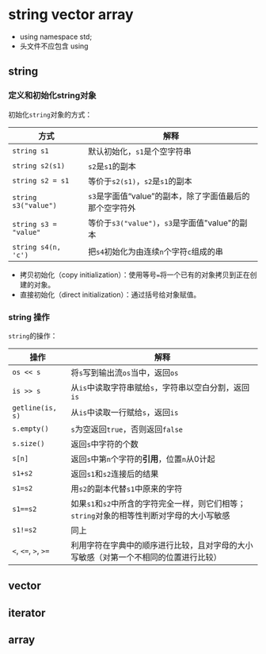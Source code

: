 # string vector array

* using namespace std;  
* 头文件不应包含 using

## string

### 定义和初始化string对象

初始化`string`对象的方式：

| 方式                  | 解释                                                    |
| --------------------- | ------------------------------------------------------- |
| `string s1`           | 默认初始化，`s1`是个空字符串                            |
| `string s2(s1)`       | `s2`是`s1`的副本                                        |
| `string s2 = s1`      | 等价于`s2(s1)`，`s2`是`s1`的副本                        |
| `string s3("value")`  | `s3`是字面值“value”的副本，除了字面值最后的那个空字符外 |
| `string s3 = "value"` | 等价于`s3("value")`，`s3`是字面值"value"的副本          |
| `string s4(n, 'c')`   | 把`s4`初始化为由连续`n`个字符`c`组成的串                |

* 拷贝初始化（copy initialization）：使用等号`=`将一个已有的对象拷贝到正在创建的对象。
* 直接初始化（direct initialization）：通过括号给对象赋值。

### string 操作

`string`的操作：

| 操作                 | 解释                                                                                       |
| -------------------- | ------------------------------------------------------------------------------------------ |
| `os << s`            | 将`s`写到输出流`os`当中，返回`os`                                                          |
| `is >> s`            | 从`is`中读取字符串赋给`s`，字符串以空白分割，返回`is`                                      |
| `getline(is, s)`     | 从`is`中读取一行赋给`s`，返回`is`                                                          |
| `s.empty()`          | `s`为空返回`true`，否则返回`false`                                                         |
| `s.size()`           | 返回`s`中字符的个数                                                                        |
| `s[n]`               | 返回`s`中第`n`个字符的**引用**，位置`n`从0计起                                             |
| `s1+s2`              | 返回`s1`和`s2`连接后的结果                                                                 |
| `s1=s2`              | 用`s2`的副本代替`s1`中原来的字符                                                           |
| `s1==s2`             | 如果`s1`和`s2`中所含的字符完全一样，则它们相等；`string`对象的相等性判断对字母的大小写敏感 |
| `s1!=s2`             | 同上                                                                                       |
| `<`, `<=`, `>`, `>=` | 利用字符在字典中的顺序进行比较，且对字母的大小写敏感（对第一个不相同的位置进行比较）       |

## vector

## iterator

## array
